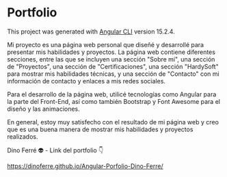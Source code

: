 # Portfolio

This project was generated with [Angular CLI](https://github.com/angular/angular-cli) version 15.2.4.

Mi proyecto es una página web personal que diseñé y desarrollé para presentar mis habilidades y proyectos. La página web contiene diferentes secciones, entre las que se incluyen una sección "Sobre mí", una sección de "Proyectos", una sección de "Certificaciones", una sección "HardySoft" para mostrar mis habilidades técnicas, y una sección de "Contacto" con mi información de contacto y enlaces a mis redes sociales.

Para el desarrollo de la página web, utilicé tecnologías como Angular para la parte del Front-End, así como también Bootstrap y Font Awesome para el diseño y las animaciones.

En general, estoy muy satisfecho con el resultado de mi página web y creo que es una buena manera de mostrar mis habilidades y proyectos realizados.

Dino Ferré 👽 - Link del portfolio 👇 

https://dinoferre.github.io/Angular-Porfolio-Dino-Ferre/
